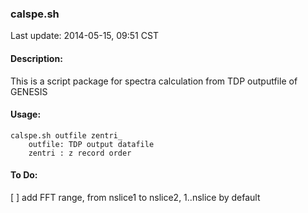 ### calspe.sh

Last update:  2014-05-15, 09:51 CST

#### Description:
This is a script package for spectra calculation from TDP outputfile 
of GENESIS

#### Usage:
```shell
calspe.sh outfile zentri_
    outfile: TDP output datafile
    zentri : z record order
```

#### To Do:
[ ] add FFT range, from nslice1 to nslice2, 1..nslice by default
